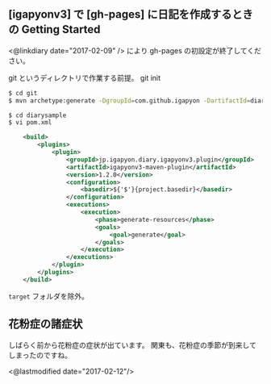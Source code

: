 ## [igapyonv3] で [gh-pages] に日記を作成するときの Getting Started

<@linkdiary date="2017-02-09" /> により gh-pages の初設定が終了してください。

git というディレクトリで作業する前提。
git init

```sh
$ cd git
$ mvn archetype:generate -DgroupId=com.github.igapyon -DartifactId=diarysample -DarchetypeArtifactId=maven-archetype-quickstart -DinteractiveMode=false
```

```sh
$ cd diarysample
$ vi pom.xml
```



```xml
	<build>
		<plugins>
			<plugin>
				<groupId>jp.igapyon.diary.igapyonv3.plugin</groupId>
				<artifactId>igapyonv3-maven-plugin</artifactId>
				<version>1.2.0</version>
				<configuration>
					<basedir>${'$'}{project.basedir}</basedir>
				</configuration>
				<executions>
					<execution>
						<phase>generate-resources</phase>
						<goals>
							<goal>generate</goal>
						</goals>
					</execution>
				</executions>
			</plugin>
		</plugins>
	</build>
```

`target` フォルダを除外。



## 花粉症の諸症状

しばらく前から花粉症の症状が出ています。
関東も、花粉症の季節が到来してしまったのですね。

<@lastmodified date="2017-02-12"/>

